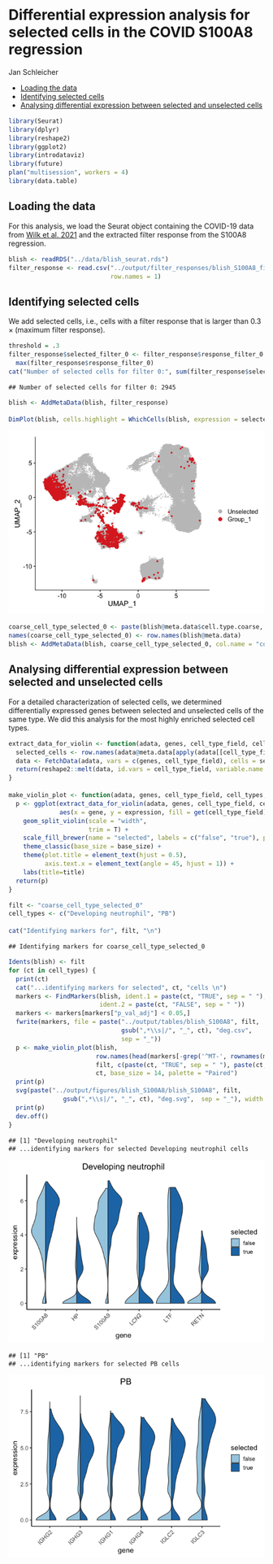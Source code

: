 Differential expression analysis for selected cells in the COVID S100A8
regression
================
Jan Schleicher

- <a href="#loading-the-data" id="toc-loading-the-data">Loading the
  data</a>
- <a href="#identifying-selected-cells"
  id="toc-identifying-selected-cells">Identifying selected cells</a>
- <a
  href="#analysing-differential-expression-between-selected-and-unselected-cells"
  id="toc-analysing-differential-expression-between-selected-and-unselected-cells">Analysing
  differential expression between selected and unselected cells</a>

``` r
library(Seurat)
library(dplyr)
library(reshape2)
library(ggplot2)
library(introdataviz)
library(future)
plan("multisession", workers = 4)
library(data.table)
```

## Loading the data

For this analysis, we load the Seurat object containing the COVID-19
data from [Wilk et al. 2021](https://doi.org/10.1084/jem.20210582) and
the extracted filter response from the S100A8 regression.

``` r
blish <- readRDS("../data/blish_seurat.rds")
filter_response <- read.csv("../output/filter_responses/blish_S100A8_filter_response.csv",
                            row.names = 1)
```

## Identifying selected cells

We add selected cells, i.e., cells with a filter response that is larger
than $0.3 \times (\text{maximum filter response})$.

``` r
threshold = .3
filter_response$selected_filter_0 <- filter_response$response_filter_0 > threshold *
  max(filter_response$response_filter_0)
cat("Number of selected cells for filter 0:", sum(filter_response$selected_filter_0))
```

    ## Number of selected cells for filter 0: 2945

``` r
blish <- AddMetaData(blish, filter_response)

DimPlot(blish, cells.highlight = WhichCells(blish, expression = selected_filter_0), reduction = "umap")
```

![](differential_expression_blish_S100A8_files/figure-gfm/selected_cells-1.png)<!-- -->

``` r
coarse_cell_type_selected_0 <- paste(blish@meta.data$cell.type.coarse, blish@meta.data$selected_filter_0)
names(coarse_cell_type_selected_0) <- row.names(blish@meta.data)
blish <- AddMetaData(blish, coarse_cell_type_selected_0, col.name = "coarse_cell_type_selected_0")
```

## Analysing differential expression between selected and unselected cells

For a detailed characterization of selected cells, we determined
differentially expressed genes between selected and unselected cells of
the same type. We did this analysis for the most highly enriched
selected cell types.

``` r
extract_data_for_violin <- function(adata, genes, cell_type_field, cell_types) {
  selected_cells <- row.names(adata@meta.data[apply(adata[[cell_type_field]], 1, function(x) x %in% cell_types),])
  data <- FetchData(adata, vars = c(genes, cell_type_field), cells = selected_cells, slot = "data")
  return(reshape2::melt(data, id.vars = cell_type_field, variable.name = "gene", value.name = "expression"))
}

make_violin_plot <- function(adata, genes, cell_type_field, cell_types, title, base_size=12, palette="Set2") {
  p <- ggplot(extract_data_for_violin(adata, genes, cell_type_field, cell_types),
              aes(x = gene, y = expression, fill = get(cell_type_field))) +
    geom_split_violin(scale = "width",
                      trim = T) +
    scale_fill_brewer(name = "selected", labels = c("false", "true"), palette = palette) +
    theme_classic(base_size = base_size) +
    theme(plot.title = element_text(hjust = 0.5),
          axis.text.x = element_text(angle = 45, hjust = 1)) +
    labs(title=title)
  return(p)
}
```

``` r
filt <- "coarse_cell_type_selected_0"
cell_types <- c("Developing neutrophil", "PB")

cat("Identifying markers for", filt, "\n")
```

    ## Identifying markers for coarse_cell_type_selected_0

``` r
Idents(blish) <- filt
for (ct in cell_types) {
  print(ct)
  cat("...identifying markers for selected", ct, "cells \n")
  markers <- FindMarkers(blish, ident.1 = paste(ct, "TRUE", sep = " "),
                         ident.2 = paste(ct, "FALSE", sep = " "))
  markers <- markers[markers["p_val_adj"] < 0.05,]
  fwrite(markers, file = paste("../output/tables/blish_S100A8", filt,
                               gsub(",*\\s|/", "_", ct), "deg.csv",
                               sep = "_"))
  p <- make_violin_plot(blish,
                        row.names(head(markers[-grep('^MT-', rownames(markers)),], n = 6)),
                        filt, c(paste(ct, "TRUE", sep = " "), paste(ct, "FALSE", sep = " ")),
                        ct, base_size = 14, palette = "Paired")
  print(p)
  svg(paste("../output/figures/blish_S100A8/blish_S100A8", filt,
               gsub(",*\\s|/", "_", ct), "deg.svg",  sep = "_"), width = 4, height = 4)
  print(p)
  dev.off()
}
```

    ## [1] "Developing neutrophil"
    ## ...identifying markers for selected Developing neutrophil cells

![](differential_expression_blish_S100A8_files/figure-gfm/de_analysis-1.png)<!-- -->

    ## [1] "PB"
    ## ...identifying markers for selected PB cells

![](differential_expression_blish_S100A8_files/figure-gfm/de_analysis-2.png)<!-- -->
